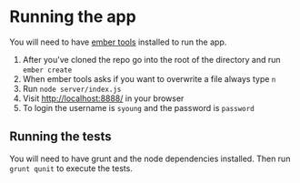 Running the app
====================

You will need to have [ember tools](https://github.com/rpflorence/ember-tools) installed to run the app.

1. After you've cloned the repo go into the root of the directory and run `ember create`
2. When ember tools asks if you want to overwrite a file always type `n`
3. Run `node server/index.js`
4. Visit [http://localhost:8888/](http://localhost:8888/) in your browser
5. To login the username is `syoung` and the password is `password`

## Running the tests

You will need to have grunt and the node dependencies installed. Then run `grunt qunit` to execute the tests.

